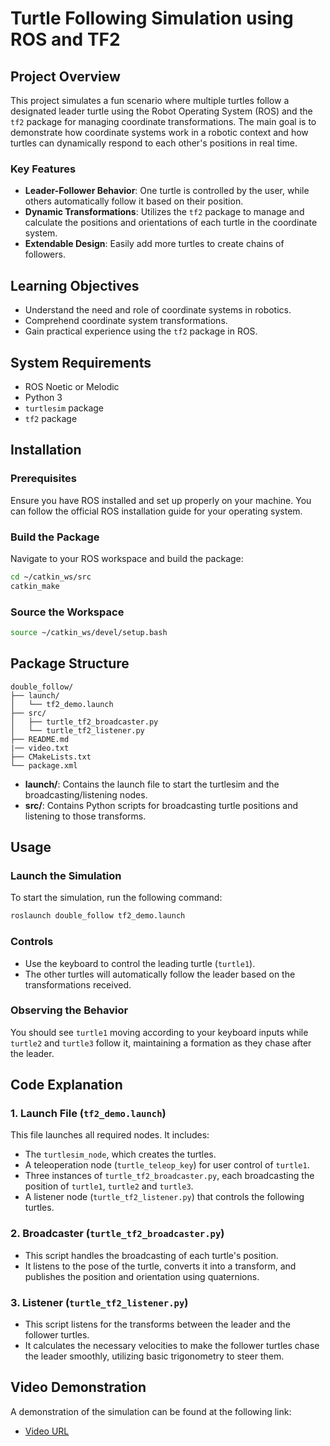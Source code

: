 
# Turtle Following Simulation using ROS and TF2

## Project Overview

This project simulates a fun scenario where multiple turtles follow a designated leader turtle using the Robot Operating System (ROS) and the `tf2` package for managing coordinate transformations. The main goal is to demonstrate how coordinate systems work in a robotic context and how turtles can dynamically respond to each other's positions in real time.

### Key Features
- **Leader-Follower Behavior**: One turtle is controlled by the user, while others automatically follow it based on their position.
- **Dynamic Transformations**: Utilizes the `tf2` package to manage and calculate the positions and orientations of each turtle in the coordinate system.
- **Extendable Design**: Easily add more turtles to create chains of followers.

## Learning Objectives
- Understand the need and role of coordinate systems in robotics.
- Comprehend coordinate system transformations.
- Gain practical experience using the `tf2` package in ROS.

## System Requirements
- ROS Noetic or Melodic
- Python 3
- `turtlesim` package
- `tf2` package

## Installation

### Prerequisites
Ensure you have ROS installed and set up properly on your machine. You can follow the official ROS installation guide for your operating system.


### Build the Package
Navigate to your ROS workspace and build the package:
```bash
cd ~/catkin_ws/src
catkin_make
```

### Source the Workspace
```bash
source ~/catkin_ws/devel/setup.bash
```

## Package Structure
```plaintext
double_follow/
├── launch/
│   └── tf2_demo.launch
├── src/
│   ├── turtle_tf2_broadcaster.py
│   └── turtle_tf2_listener.py
├── README.md
|── video.txt
├── CMakeLists.txt
└── package.xml
```

- **launch/**: Contains the launch file to start the turtlesim and the broadcasting/listening nodes.
- **src/**: Contains Python scripts for broadcasting turtle positions and listening to those transforms.

## Usage

### Launch the Simulation
To start the simulation, run the following command:
```bash
roslaunch double_follow tf2_demo.launch
```

### Controls
- Use the keyboard to control the leading turtle (`turtle1`).
- The other turtles will automatically follow the leader based on the transformations received.

### Observing the Behavior
You should see `turtle1` moving according to your keyboard inputs while `turtle2` and `turtle3` follow it, maintaining a formation as they chase after the leader.

## Code Explanation

### 1. Launch File (`tf2_demo.launch`)
This file launches all required nodes. It includes:
- The `turtlesim_node`, which creates the turtles.
- A teleoperation node (`turtle_teleop_key`) for user control of `turtle1`.
- Three instances of `turtle_tf2_broadcaster.py`, each broadcasting the position of `turtle1`, `turtle2` and `turtle3`.
- A listener node (`turtle_tf2_listener.py`) that controls the following turtles.

### 2. Broadcaster (`turtle_tf2_broadcaster.py`)
- This script handles the broadcasting of each turtle's position.
- It listens to the pose of the turtle, converts it into a transform, and publishes the position and orientation using quaternions.

### 3. Listener (`turtle_tf2_listener.py`)
- This script listens for the transforms between the leader and the follower turtles.
- It calculates the necessary velocities to make the follower turtles chase the leader smoothly, utilizing basic trigonometry to steer them.

## Video Demonstration
A demonstration of the simulation can be found at the following link:
- [Video URL](https://drive.google.com/file/d/11_Ma95UvN1ZkKoQCxhAP2zgx1LLK9loB/view?usp=sharing)

